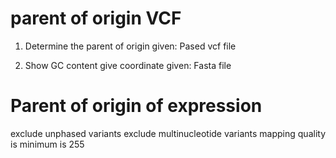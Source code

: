 # parent of origin VCF
1) Determine the parent of origin given:
	Pased vcf file
	
2) Show GC content give coordinate given:
	Fasta file

# Parent of origin of expression

exclude unphased variants 
exclude multinucleotide variants 
mapping quality is minimum is 255

